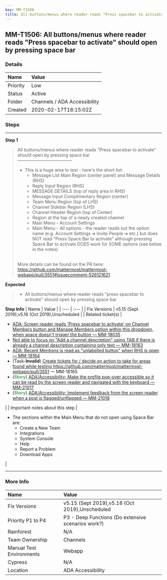 ```yaml
---
key: MM-T1506
title: All buttons/menus where reader reads "Press spacebar to activate" should open by pressing space bar
---
```


## MM-T1506: All buttons/menus where reader reads "Press spacebar to activate" should open by pressing space bar

### Details

| Name     | Value                        |
| :------- | :--------------------------- |
| Priority | Low                          |
| Status   | Active                       |
| Folder   | Channels / ADA Accessibility |
| Created  | 2020-02-17T18:15:02Z         |

### Steps

<hr/>

**Step 1**

> <article>All buttons/menus where reader reads "Press spacebar to activate" should open by pressing space bar<br>–––––––––––––––––––––––––<ul><li>This is a huge area to test - here's the short list:<ul><li>Message List Main Region (center panel) and Message Details (RHS)</li><li>Reply Input Region (RHS)</li><li>MESSAGE DETAILS (top of reply area in RHS)</li><li>Message Input Complimentary Region (center)</li><li>Team Menu Region (top of LHS)</li><li>Channel Sidebar Region (LHS)</li><li>Channel Header Region (top of Center)</li><li>Region at the top of a newly created channel</li><li>Main Menu - Account Settings</li><li>Main Menu - All options - the reader reads out the option name (e.g. Account Settings ➜ Invite People ➜ etc.) but does NOT read "Press Space Bar to activate" although pressing Space Bar to activate DOES work for SOME options (see below in the notes)<br><br></li></ul></li></ul>More details can be found on the PR here:<br><a href="https://github.com/mattermost/mattermost-webapp/pull/3551#issuecomment-526121621" rel="noopener noreferrer" target="_blank">https://github.com/mattermost/mattermost-webapp/pull/3551#issuecomment-526121621</a></article>

**Expected**

> <article><ul><li>All buttons/menus where reader reads "press spacebar to activate" should open by pressing space bar</li></ul></article>

**Step Info**
| Name | Value |
| :--- | :--- |
| Fix Versions | v5.15 (Sept 2019),v5.16 (Oct 2019),Unscheduled |
| Related ticket(s) | <ul><li><a href="https://mattermost.atlassian.net/browse/MM-18035">ADA: Screen reader reads 'Press spacebar to activate' on Channel Members button and Manage Members option within this dropdown, when space doesn't trigger the button — MM-18035</a></li><li><a href="https://mattermost.atlassian.net/browse/MM-18163">Not able to focus on "Add a channel description" using TAB if there is already a channel description containing only text — MM-18163</a></li><li><a href="https://mattermost.atlassian.net/browse/MM-18164">ADA: Recent Mentions is read as "unlabelled button" when RHS is open — MM-18164</a></li><li>(Task-<strong>Invalid</strong>) <a href="https://mattermost.atlassian.net/browse/MM-18165">Create tickets for / decide on action to take for areas found while testing https://github.com/mattermost/mattermost-webapp/pull/3551 — MM-18165</a></li><li>(<strong><span style="color: rgb(65, 168, 95);">Story</span></strong>) <a href="https://mattermost.atlassian.net/browse/MM-21017">ADA/Accessibility: Make the profile pop-over accessible so it can be read by the screen reader and navigated with the keyboard — MM-21017</a></li><li>(<strong><span style="color: rgb(65, 168, 95);">Story</span></strong>)&nbsp;<a href="https://mattermost.atlassian.net/browse/MM-21018">ADA/Accessibility: Implement feedback from the screen reader when a post is flagged/unflagged — MM-21018</a></li></ul> |
| Important notes about this step | <ul><li>The sections within the Main Menu that do not open using Space Bar are:<ul><li>Create a New Team</li><li>Integrations</li><li>System Console</li><li>Help</li><li>Report a Problem</li><li>Download Apps</li></ul></li></ul> |

<hr/>

### More Info

| Name                     | Value                                              |
| :----------------------- | :------------------------------------------------- |
| Fix Versions             | v5.15 (Sept 2019),v5.16 (Oct 2019),Unscheduled     |
| Priority P1 to P4        | P3 - Deep Functions (Do extensive scenarios work?) |
| Rainforest               | N/A                                                |
| Team Ownership           | Channels                                           |
| Manual Test Environments | Webapp                                             |
| Cypress                  | N/A                                                |
| Location                 | ADA Accessibility                                  |

